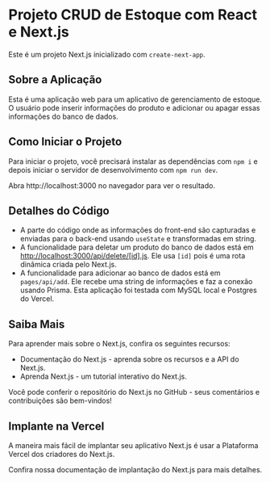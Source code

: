 # Projeto CRUD de Estoque com React e Next.js

Este é um projeto Next.js inicializado com `create-next-app`.

## Sobre a Aplicação

Esta é uma aplicação web para um aplicativo de gerenciamento de estoque. O usuário pode inserir informações do produto e adicionar ou apagar essas informações do banco de dados.

## Como Iniciar o Projeto

Para iniciar o projeto, você precisará instalar as dependências com `npm i` e depois iniciar o servidor de desenvolvimento com `npm run dev`.

Abra http://localhost:3000 no navegador para ver o resultado.

## Detalhes do Código

- A parte do código onde as informações do front-end são capturadas e enviadas para o back-end usando `useState` e transformadas em string.
- A funcionalidade para deletar um produto do banco de dados está em [http://localhost:3000/api/delete/[id].js](http://localhost:3000/api/delete/[id].js). Ele usa `[id]` pois é uma rota dinâmica criada pelo Next.js.
- A funcionalidade para adicionar ao banco de dados está em `pages/api/add`. Ele recebe uma string de informações e faz a conexão usando Prisma. Esta aplicação foi testada com MySQL local e Postgres do Vercel.

## Saiba Mais

Para aprender mais sobre o Next.js, confira os seguintes recursos:

- Documentação do Next.js - aprenda sobre os recursos e a API do Next.js.
- Aprenda Next.js - um tutorial interativo do Next.js.

Você pode conferir o repositório do Next.js no GitHub - seus comentários e contribuições são bem-vindos!

## Implante na Vercel

A maneira mais fácil de implantar seu aplicativo Next.js é usar a Plataforma Vercel dos criadores do Next.js.

Confira nossa documentação de implantação do Next.js para mais detalhes.
